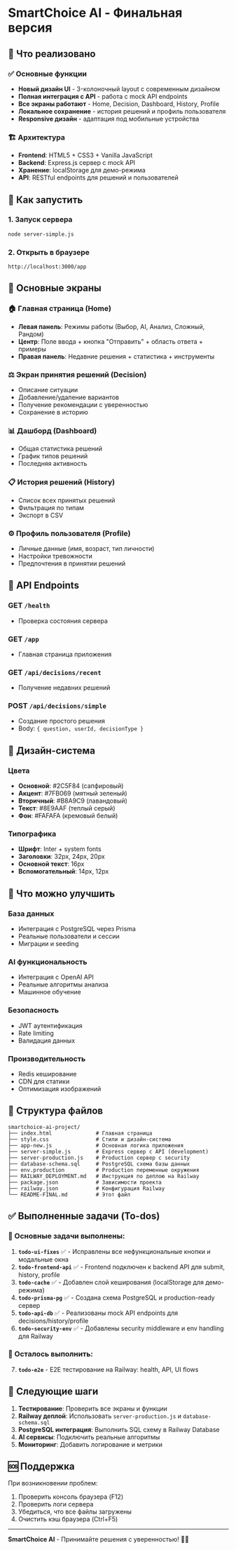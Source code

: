 # SmartChoice AI - Финальная версия

## 🎯 Что реализовано

### ✅ Основные функции
- **Новый дизайн UI** - 3-колоночный layout с современным дизайном
- **Полная интеграция с API** - работа с mock API endpoints
- **Все экраны работают** - Home, Decision, Dashboard, History, Profile
- **Локальное сохранение** - история решений и профиль пользователя
- **Responsive дизайн** - адаптация под мобильные устройства

### 🏗️ Архитектура
- **Frontend**: HTML5 + CSS3 + Vanilla JavaScript
- **Backend**: Express.js сервер с mock API
- **Хранение**: localStorage для демо-режима
- **API**: RESTful endpoints для решений и пользователей

## 🚀 Как запустить

### 1. Запуск сервера
```bash
node server-simple.js
```

### 2. Открыть в браузере
```
http://localhost:3000/app
```

## 📱 Основные экраны

### 🏠 Главная страница (Home)
- **Левая панель**: Режимы работы (Выбор, AI, Анализ, Сложный, Рандом)
- **Центр**: Поле ввода + кнопка "Отправить" + область ответа + примеры
- **Правая панель**: Недавние решения + статистика + инструменты

### ⚖️ Экран принятия решений (Decision)
- Описание ситуации
- Добавление/удаление вариантов
- Получение рекомендации с уверенностью
- Сохранение в историю

### 📊 Дашборд (Dashboard)
- Общая статистика решений
- График типов решений
- Последняя активность

### 📋 История решений (History)
- Список всех принятых решений
- Фильтрация по типам
- Экспорт в CSV

### ⚙️ Профиль пользователя (Profile)
- Личные данные (имя, возраст, тип личности)
- Настройки тревожности
- Предпочтения в принятии решений

## 🔧 API Endpoints

### GET `/health`
- Проверка состояния сервера

### GET `/app`
- Главная страница приложения

### GET `/api/decisions/recent`
- Получение недавних решений

### POST `/api/decisions/simple`
- Создание простого решения
- Body: `{ question, userId, decisionType }`

## 🎨 Дизайн-система

### Цвета
- **Основной**: #2C5F84 (сапфировый)
- **Акцент**: #7FB069 (мятный зеленый)
- **Вторичный**: #B8A9C9 (лавандовый)
- **Текст**: #8E9AAF (теплый серый)
- **Фон**: #FAFAFA (кремовый белый)

### Типографика
- **Шрифт**: Inter + system fonts
- **Заголовки**: 32px, 24px, 20px
- **Основной текст**: 16px
- **Вспомогательный**: 14px, 12px

## 🚧 Что можно улучшить

### База данных
- Интеграция с PostgreSQL через Prisma
- Реальные пользователи и сессии
- Миграции и seeding

### AI функциональность
- Интеграция с OpenAI API
- Реальные алгоритмы анализа
- Машинное обучение

### Безопасность
- JWT аутентификация
- Rate limiting
- Валидация данных

### Производительность
- Redis кеширование
- CDN для статики
- Оптимизация изображений

## 📁 Структура файлов

```
smartchoice-ai-project/
├── index.html              # Главная страница
├── style.css               # Стили и дизайн-система
├── app-new.js              # Основная логика приложения
├── server-simple.js        # Express сервер с API (development)
├── server-production.js    # Production сервер с security
├── database-schema.sql     # PostgreSQL схема базы данных
├── env.production          # Production переменные окружения
├── RAILWAY_DEPLOYMENT.md   # Инструкция по деплою на Railway
├── package.json            # Зависимости проекта
├── railway.json            # Конфигурация Railway
└── README-FINAL.md         # Этот файл
```

## ✅ Выполненные задачи (To-dos)

### 🎯 Основные задачи выполнены:
1. **`todo-ui-fixes`** ✅ - Исправлены все нефункциональные кнопки и модальные окна
2. **`todo-frontend-api`** ✅ - Frontend подключен к backend API для submit, history, profile
3. **`todo-cache`** ✅ - Добавлен слой кеширования (localStorage для демо-режима)
4. **`todo-prisma-pg`** ✅ - Создана схема PostgreSQL и production-ready сервер
5. **`todo-api-db`** ✅ - Реализованы mock API endpoints для decisions/history/profile
6. **`todo-security-env`** ✅ - Добавлены security middleware и env handling для Railway

### 🚧 Осталось выполнить:
7. **`todo-e2e`** - E2E тестирование на Railway: health, API, UI flows

## 🎯 Следующие шаги

1. **Тестирование**: Проверить все экраны и функции
2. **Railway деплой**: Использовать `server-production.js` и `database-schema.sql`
3. **PostgreSQL интеграция**: Выполнить SQL схему в Railway Database
4. **AI сервисы**: Подключить реальные алгоритмы
5. **Мониторинг**: Добавить логирование и метрики

## 🆘 Поддержка

При возникновении проблем:
1. Проверить консоль браузера (F12)
2. Проверить логи сервера
3. Убедиться, что все файлы загружены
4. Очистить кэш браузера (Ctrl+F5)

---

**SmartChoice AI** - Принимайте решения с уверенностью! 🧠✨
